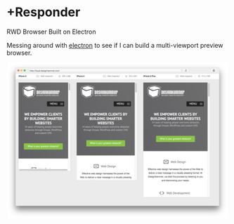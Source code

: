 +Responder
==========

RWD Browser Built on Electron

Messing around with [electron](http://electron.atom.io) to see if I can build a multi-viewport preview browser.

![Image of browser](resources/screen-shot-11-13-2015.png)
